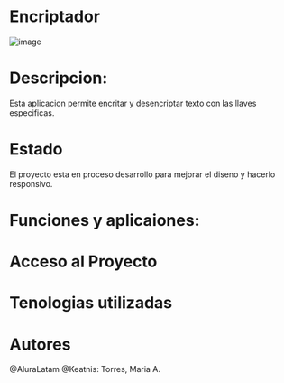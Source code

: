 # Encriptador
![image](https://github.com/keatnis/encriptador/assets/95552515/36969504-18a4-4968-a5d0-f425f12f4fc3)

# Descripcion:
Esta aplicacion permite encritar y desencriptar texto con las llaves especificas.
# Estado
El proyecto esta en proceso desarrollo para mejorar el diseno y hacerlo responsivo.

# Funciones y aplicaiones:
# Acceso al Proyecto
# Tenologias utilizadas

# Autores
@AluraLatam @Keatnis: Torres, Maria A. 
